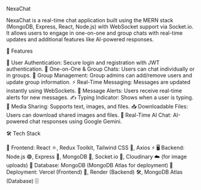 NexaChat

NexaChat is a real-time chat application built using the MERN stack (MongoDB, Express, React, Node.js) with WebSocket support via Socket.io. It allows users to engage in one-on-one and group chats with real-time updates and additional features like AI-powered responses.

🚀 Features

🔐 User Authentication: Secure login and registration with JWT authentication.
💬 One-on-One & Group Chats: Users can chat individually or in groups.
👥 Group Management: Group admins can add/remove users and update group information.
⚡ Real-Time Messaging: Messages are updated instantly using WebSockets.
🔔 Message Alerts: Users receive real-time alerts for new messages.
✍️ Typing Indicator: Shows when a user is typing.
📎 Media Sharing: Supports text, images, and files.
📥 Downloadable Files: Users can download shared images and files.
🤖 Real-Time AI Chat: AI-powered chat responses using Google Gemini.

🛠 Tech Stack

🎨 Frontend: React ⚛️, Redux Toolkit, Tailwind CSS 🎨, Axios ⚡
🖥 Backend: Node.js 🟢, Express 🚀, MongoDB 🍃, Socket.io 🔌, Cloudinary ☁️ (for image uploads)
💾 Database: MongoDB (MongoDB Atlas for deployment)
🚀 Deployment: Vercel (Frontend) 🔼, Render (Backend) 🛠, MongoDB Atlas (Database) 🗄️
